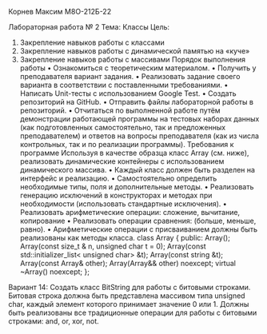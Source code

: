 Корнев Максим М8О-212Б-22

Лабораторная работа № 2
Тема: Классы
Цель:
  1. Закрепление навыков работы с классами
  2. Закрепление навыков работы с динамической памятью на «куче»
  3. Закрепление навыков работы с массивами
Порядок выполнения работы
  • Ознакомиться с теоретическим материалом.
  • Получить у преподавателя вариант задания.
  • Реализовать задание своего варианта в соответствии с поставленными требованиями.
  • Написать Unit-тесты с использованием Google Test.
  • Создать репозиторий на GitHub.
  • Отправить файлы лабораторной работы в репозиторий.
  • Отчитаться по выполненной работе путём демонстрации работающей программы на тестовых наборах данных (как подготовленных самостоятельно, так и предложенных преподавателем) и ответов на вопросы преподавателя (как из числа контрольных, так и по
  реализации программы).
  Требования к программе
  Используя в качестве образца класс Array (см. ниже), реализовать динамические контейнеры с использованием динамического массива.
  • Каждый класс должен быть разделен на интерфейс и реализацию.
  • Самостоятельно определить необходимые типы, поля и дополнительные методы.
  • Реализовать генерацию исключений в конструкторах и методах при необходимости (использовать
  стандартные исключения).
  • Реализовать арифметические операции: сложение, вычитание, копирование
  • Реализовать операции сравнения: (больше, меньше, равно).
  • Арифметические операции с присваиванием должны быть реализованы как методы класса.
class Array
{
public:
 Array();
 Array(const size_t & n, unsigned char t = 0);
 Array(const std::initializer_list< unsigned char> &t);
 Array(const string &t);
 Array(const Array& other);
 Array(Array&& other) noexcept;
 virtual ~Array() noexcept;
};

Вариант 14: Создать класс BitString для работы с битовыми строками. Битовая строка должна быть представлена массивом типа unsigned char, каждый элемент которого принимает значение 0 или 1. Должны быть реализованы
все традиционные операции для работы с битовыми строками: and, or, xor, not.
